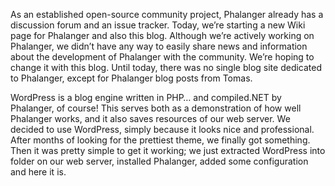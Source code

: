 As an established open-source community project, Phalanger already has a discussion forum and an issue tracker. Today, we’re starting a new Wiki page for Phalanger and also this blog. Although we’re actively working on Phalanger, we didn’t have any way to easily share news and information about the development of Phalanger with the community. We’re hoping to change it with this blog.
Until today, there was no single blog site dedicated to Phalanger, except for Phalanger blog posts from Tomas.

WordPress is a blog engine written in PHP… and compiled.NET by Phalanger, of course! This serves both as a demonstration of how well Phalanger works, and it also saves resources of our web server.
We decided to use WordPress, simply because it looks nice and professional. After months of looking for the prettiest theme, we finally got something. Then it was pretty simple to get it working; we just extracted WordPress into folder on our web server, installed Phalanger, added some configuration and here it is.

